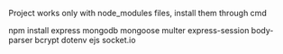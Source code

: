 Project works only with node_modules files, install them through cmd 



npm install express mongodb mongoose multer express-session body-parser bcrypt dotenv ejs socket.io
